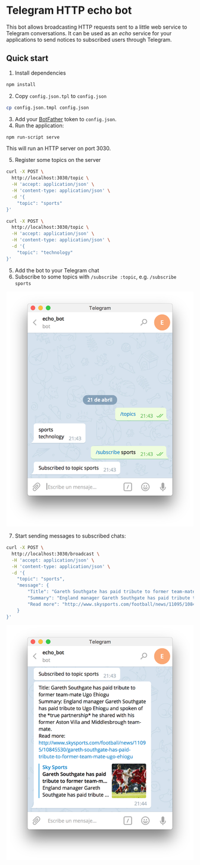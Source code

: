 # Telegram HTTP echo bot

This bot allows broadcasting HTTP requests sent to a little web service to Telegram conversations.
It can be used as an *echo* service for your applications to send notices to subscribed users
through Telegram.

## Quick start

1. Install dependencies

```sh
npm install
```

2. Copy `config.json.tpl` to `config.json`

```sh
cp config.json.tmpl config.json
```

3. Add your [BotFather](https://core.telegram.org/bots#6-botfather) token to `config.json`.
4. Run the application:

```sh
npm run-script serve
```

This will run an HTTP server on port 3030.

5. Register some topics on the server

```sh
curl -X POST \
  http://localhost:3030/topic \
  -H 'accept: application/json' \
  -H 'content-type: application/json' \
  -d '{
	"topic": "sports"
}'
```

```sh
curl -X POST \
  http://localhost:3030/topic \
  -H 'accept: application/json' \
  -H 'content-type: application/json' \
  -d '{
	"topic": "technology"
}'
```

5. Add the bot to your Telegram chat
6. Subscribe to some topics with `/subscribe :topic`, e.g. `/subscribe sports`

![Subscribe to topic](./img/subscription.png "Subscribe to topic")

7. Start sending messages to subscribed chats:

```sh
curl -X POST \
  http://localhost:3030/broadcast \
  -H 'accept: application/json' \
  -H 'content-type: application/json' \
  -d '{
	"topic": "sports",
	"message": {
		"Title": "Gareth Southgate has paid tribute to former team-mate Ugo Ehiogu",
		"Summary": "England manager Gareth Southgate has paid tribute to Ugo Ehiogu and spoken of the *true partnership* he shared with his former Aston Villa and Middlesbrough team-mate.",
		"Read more": "http://www.skysports.com/football/news/11095/10845530/gareth-southgate-has-paid-tribute-to-former-team-mate-ugo-ehiogu"
	}
}'
```

![Broadcasting message to Telegram](./img/broadcasting.png "Broadcasting message to Telegram")
